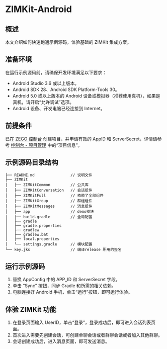 # ZIMKit-Android

## 概述

本文介绍如何快速跑通示例源码，体验基础的 ZIMKit 集成方案。

## 准备环境

在运行示例源码前，请确保开发环境满足以下要求：

- Android Studio 3.6 或以上版本。
- Android SDK 28、Android SDK Platform-Tools 30。
- Android 5.0 或以上版本的 Android 设备或模拟器（推荐使用真机），如果是真机，请开启“允许调试”选项。
- Android 设备、开发电脑已经连接到 Internet。

## 前提条件

已在 [ZEGO 控制台](https://console.zego.im/) 创建项目，并申请有效的 AppID 和 ServerSecret，详情请参考 [控制台 - 项目管理](http://doc.oa.zego.im/zh#12107) 中的“项目信息”。

## 示例源码目录结构

```
├── README.md                // 说明文件
├── ZIMKit
│   ├── ZIMKitCommon         // 公共库
│   ├── ZIMKitConversation   // 会话组件
│   ├── ZIMKitFull           // 依赖了全部组件
│   ├── ZIMKitGroup          // 群组组件
│   ├── ZIMKitMessages       // 消息组件
│   ├── app                  // demo模块
│   ├── build.gradle         // 全局配置
│   ├── gradle
│   ├── gradle.properties
│   ├── gradlew
│   ├── gradlew.bat
│   ├── local.properties
│   └── settings.gradle      // 模块配置
└── key.jks                  // 编译release 所用的签名
```

## 运行示例源码

1. 替换 AppConfig 中的 APP_ID 和 ServerSecret 字段。
2. 单击 “Sync” 按钮，同步 Gradle 和所需的相关依赖。
3. 电脑连接好 Android 手机，单击“运行”按钮，即可运行体验。

## 体验 ZIMKit 功能

1. 在登录页面输入 UserID，单击“登录”，登录成功后，即可进入会话列表页面。
2. 首次进入需要先创建会话，可创建单聊会话或者群聊会话或者加入其他群聊。
3. 会话创建成功后，进入消息页面，即可发送消息。